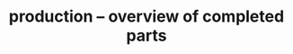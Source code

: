 ---
layout: article
title: production – overview of completed parts
description: 
  - This template provides an overview of the quantity of parts already completed and compares it with the target order quantity. Additionally, the GAE value, some meta information about the order and downtime is displayed.
lang: en
weight: 1000
isDraft: false
ref: Production-Overview-Completed-Parts
category:
  - Production
  - Lean Management
  - OEE
  - Series Production
image: Production-Overview-Completed-Parts.png
image_thumbnail: Production-Overview-Completed-Parts_thumbnail.png
download: Production-Overview-Completed-Parts.pbmx
overview_description:
overview_benefits:
overview_data_sources:
---